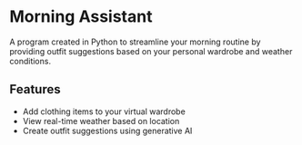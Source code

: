 # Morning Assistant

A program created in Python to streamline your morning routine by providing outfit suggestions based on your personal wardrobe and weather conditions.

## Features
- Add clothing items to your virtual wardrobe
- View real-time weather based on location
- Create outfit suggestions using generative AI